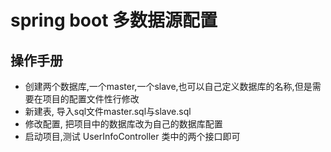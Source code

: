 # spring boot 多数据源配置


## 操作手册

+ 创建两个数据库,一个master,一个slave,也可以自己定义数据库的名称,但是需要在项目的配置文件性行修改
+ 新建表, 导入sql文件master.sql与slave.sql
+ 修改配置, 把项目中的数据库改为自己的数据库配置
+ 启动项目,测试 UserInfoController 类中的两个接口即可



